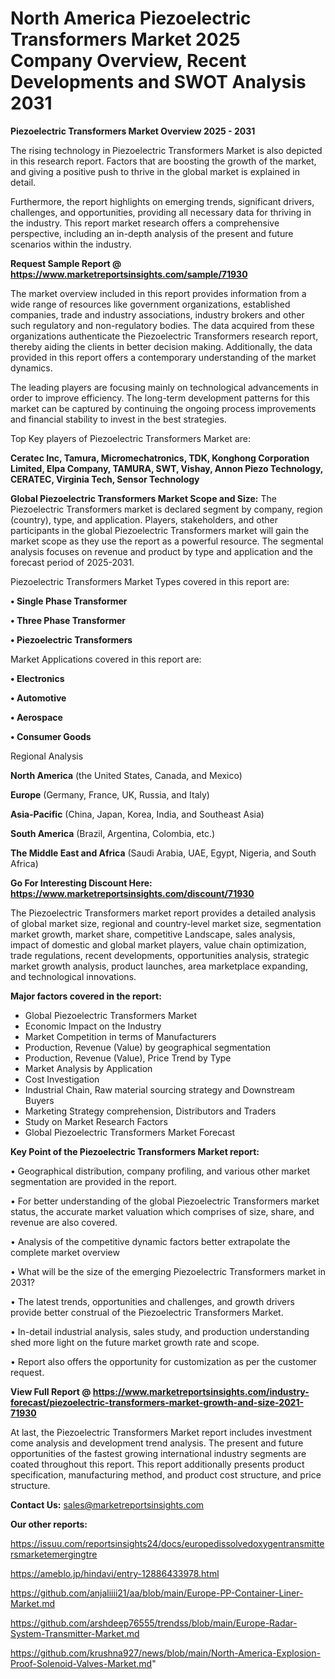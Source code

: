 # North America Piezoelectric Transformers Market 2025 Company Overview, Recent Developments and SWOT Analysis 2031

<Strong> Piezoelectric Transformers Market Overview 2025 - 2031</strong>

The rising technology in Piezoelectric Transformers Market is also depicted in this research report. Factors that are boosting the growth of the market, and giving a positive push to thrive in the global market is explained in detail.

Furthermore, the report highlights on emerging trends, significant drivers, challenges, and opportunities, providing all necessary data for thriving in the industry. This report market research offers a comprehensive perspective, including an in-depth analysis of the present and future scenarios within the industry.

<strong>Request Sample Report @ <a href=https://www.marketreportsinsights.com/sample/71930>https://www.marketreportsinsights.com/sample/71930</a></strong>

The market overview included in this report provides information from a wide range of resources like government organizations, established companies, trade and industry associations, industry brokers and other such regulatory and non-regulatory bodies. The data acquired from these organizations authenticate the Piezoelectric Transformers research report, thereby aiding the clients in better decision making. Additionally, the data provided in this report offers a contemporary understanding of the market dynamics.

The leading players are focusing mainly on technological advancements in order to improve efficiency. The long-term development patterns for this market can be captured by continuing the ongoing process improvements and financial stability to invest in the best strategies.

Top Key players of Piezoelectric Transformers Market are:

<strong>Ceratec Inc, Tamura, Micromechatronics, TDK, Konghong Corporation Limited, Elpa Company, TAMURA, SWT, Vishay, Annon Piezo Technology, CERATEC, Virginia Tech, Sensor Technology</strong>

<strong><b>Global Piezoelectric Transformers Market Scope and Size:</b></strong>
The Piezoelectric Transformers market is declared segment by company, region (country), type, and application. Players, stakeholders, and other participants in the global Piezoelectric Transformers market will gain the market scope as they use the report as a powerful resource. The segmental analysis focuses on revenue and product by type and application and the forecast period of 2025-2031.

Piezoelectric Transformers Market Types covered in this report are:

<strong>• Single Phase Transformer

• Three Phase Transformer

• Piezoelectric Transformers</strong>

Market Applications covered in this report are:

<strong>• Electronics

• Automotive

• Aerospace

• Consumer Goods</strong> 

Regional Analysis

<strong>North America</strong> (the United States, Canada, and Mexico)

<strong>Europe</strong> (Germany, France, UK, Russia, and Italy)

<strong>Asia-Pacific</strong> (China, Japan, Korea, India, and Southeast Asia)

<strong>South America</strong> (Brazil, Argentina, Colombia, etc.)

<strong>The Middle East and Africa</strong> (Saudi Arabia, UAE, Egypt, Nigeria, and South Africa)

<strong>Go For Interesting Discount Here: <a href=https://www.marketreportsinsights.com/discount/71930>https://www.marketreportsinsights.com/discount/71930</a></strong>

The Piezoelectric Transformers market report provides a detailed analysis of global market size, regional and country-level market size, segmentation market growth, market share, competitive Landscape, sales analysis, impact of domestic and global market players, value chain optimization, trade regulations, recent developments, opportunities analysis, strategic market growth analysis, product launches, area marketplace expanding, and technological innovations.

<strong><b>Major factors covered in the report:</b></strong>
<ul>
  <li>Global Piezoelectric Transformers Market </li>
  <li>Economic Impact on the Industry</li>
  <li>Market Competition in terms of Manufacturers</li>
  <li>Production, Revenue (Value) by geographical segmentation</li>
  <li>Production, Revenue (Value), Price Trend by Type</li>
  <li>Market Analysis by Application</li>
  <li>Cost Investigation</li>
  <li>Industrial Chain, Raw material sourcing strategy and Downstream Buyers</li>
  <li>Marketing Strategy comprehension, Distributors and Traders</li>
  <li>Study on Market Research Factors</li>
  <li>Global Piezoelectric Transformers Market Forecast</li>
</ul>

<strong><b>Key Point of the Piezoelectric Transformers Market report:</b></strong>

• Geographical distribution, company profiling, and various other market segmentation are provided in the report.

• For better understanding of the global Piezoelectric Transformers market status, the accurate market valuation which comprises of size, share, and revenue are also covered.

• Analysis of the competitive dynamic factors better extrapolate the complete market overview

• What will be the size of the emerging Piezoelectric Transformers market in 2031?

• The latest trends, opportunities and challenges, and growth drivers provide better construal of the Piezoelectric Transformers Market.

• In-detail industrial analysis, sales study, and production understanding shed more light on the future market growth rate and scope.

• Report also offers the opportunity for customization as per the customer request.

<strong><b>View Full Report @ <a href=https://www.marketreportsinsights.com/industry-forecast/piezoelectric-transformers-market-growth-and-size-2021-71930>https://www.marketreportsinsights.com/industry-forecast/piezoelectric-transformers-market-growth-and-size-2021-71930</a></b></strong>


At last, the Piezoelectric Transformers Market report includes investment come analysis and development trend analysis. The present and future opportunities of the fastest growing international industry segments are coated throughout this report. This report additionally presents product specification, manufacturing method, and product cost structure, and price structure.

<strong>Contact Us:</strong>
sales@marketreportsinsights.com

<strong>Our other reports:</strong>

<a href=https://issuu.com/reportsinsights24/docs/europedissolvedoxygentransmittersmarketemergingtre>https://issuu.com/reportsinsights24/docs/europedissolvedoxygentransmittersmarketemergingtre</a>

<a href=https://ameblo.jp/hindavi/entry-12886433978.html>https://ameblo.jp/hindavi/entry-12886433978.html</a>

<a href=https://github.com/anjaliiii21/aa/blob/main/Europe-PP-Container-Liner-Market.md>https://github.com/anjaliiii21/aa/blob/main/Europe-PP-Container-Liner-Market.md</a>

<a href=https://github.com/arshdeep76555/trendss/blob/main/Europe-Radar-System-Transmitter-Market.md>https://github.com/arshdeep76555/trendss/blob/main/Europe-Radar-System-Transmitter-Market.md</a>

<a href=https://github.com/krushna927/news/blob/main/North-America-Explosion-Proof-Solenoid-Valves-Market.md>https://github.com/krushna927/news/blob/main/North-America-Explosion-Proof-Solenoid-Valves-Market.md</a>"

